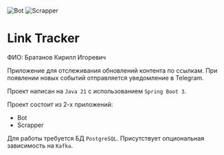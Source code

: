 ![Bot](https://github.com/Skiftare/Java2024/actions/workflows/bot.yml/badge.svg)
![Scrapper](https://github.com/Skiftare/Java2024/actions/workflows/scrapper.yml/badge.svg)

# Link Tracker

ФИО: Братанов Кирилл Игоревич

Приложение для отслеживания обновлений контента по ссылкам.
При появлении новых событий отправляется уведомление в Telegram.

Проект написан на `Java 21` с использованием `Spring Boot 3`.

Проект состоит из 2-х приложений:

* Bot
* Scrapper

Для работы требуется БД `PostgreSQL`. Присутствует опциональная зависимость на `Kafka`.
